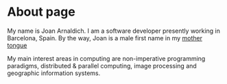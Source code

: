 # About page

My name is Joan Arnaldich. I am a software developer presently working
in Barcelona, Spain. By the way, Joan is a male first name in my
[mother tongue](http://en.wikipedia.org/wiki/Catalan_language)

My main interest areas in computing are non-imperative programming
paradigms, distributed & parallel computing, image processing and
geographic information systems.

